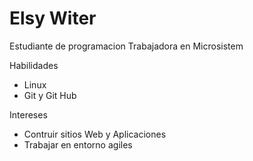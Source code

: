 # Elsy Witer
Estudiante de programacion
Trabajadora en Microsistem

Habilidades
- Linux
- Git y Git Hub

Intereses
- Contruir sitios Web y Aplicaciones
- Trabajar en entorno agiles
